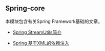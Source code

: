 
## Spring-core

本模块包含有关Spring Framework基础的文章。

- [Spring StreamUtils简介](https://www.ripjava.com/article/1350354451038240)

- [Spring 基于XML的依赖注入](https://www.ripjava.com/article/1351606945710112)